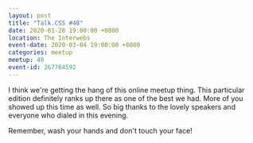 ```yaml
---
layout: post
title: "Talk.CSS #48"
date: 2020-01-28 19:00:00 +0800
location: The Interwebs
event-date: 2020-03-04 19:00:00 +0800
categories: meetup
meetup: 48
event-id: 267764592
---
```

I think we're getting the hang of this online meetup thing. This particular edition definitely ranks up there as one of the best we had. More of you showed up this time as well. So big thanks to the lovely speakers and everyone who dialed in this evening.

Remember, wash your hands and don't touch your face!